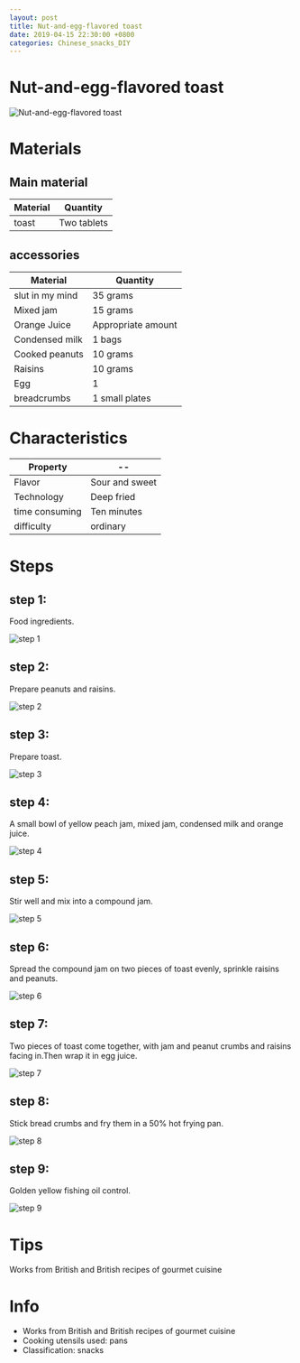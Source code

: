 ```yaml
---
layout: post
title: Nut-and-egg-flavored toast
date: 2019-04-15 22:30:00 +0800
categories: Chinese_snacks_DIY
---
```


# Nut-and-egg-flavored toast

![Nut-and-egg-flavored toast]({{site.baseurl}}/img/429806/429806.jpg)

# Materials


## Main material

Material|Quantity
--|--
toast|Two tablets

## accessories

Material|Quantity
--|--
slut in my mind|35 grams
Mixed jam|15 grams
Orange Juice|Appropriate amount
Condensed milk|1 bags
Cooked peanuts|10 grams
Raisins|10 grams
Egg|1
breadcrumbs|1 small plates

# Characteristics

Property|--
--|--
Flavor|Sour and sweet
Technology|Deep fried
time consuming|Ten minutes
difficulty|ordinary

# Steps

## step 1:

Food ingredients.

![step 1]({{site.baseurl}}/img/429806/1.jpg)

## step 2:

Prepare peanuts and raisins.

![step 2]({{site.baseurl}}/img/429806/2.jpg)

## step 3:

Prepare toast.

![step 3]({{site.baseurl}}/img/429806/3.jpg)

## step 4:

A small bowl of yellow peach jam, mixed jam, condensed milk and orange juice.

![step 4]({{site.baseurl}}/img/429806/4.jpg)

## step 5:

Stir well and mix into a compound jam.

![step 5]({{site.baseurl}}/img/429806/5.jpg)

## step 6:

Spread the compound jam on two pieces of toast evenly, sprinkle raisins and peanuts.

![step 6]({{site.baseurl}}/img/429806/6.jpg)

## step 7:

Two pieces of toast come together, with jam and peanut crumbs and raisins facing in.Then wrap it in egg juice.

![step 7]({{site.baseurl}}/img/429806/7.jpg)

## step 8:

Stick bread crumbs and fry them in a 50% hot frying pan.

![step 8]({{site.baseurl}}/img/429806/8.jpg)

## step 9:

Golden yellow fishing oil control.

![step 9]({{site.baseurl}}/img/429806/9.jpg)

# Tips

Works from British and British recipes of gourmet cuisine

# Info

- Works from British and British recipes of gourmet cuisine
- Cooking utensils used: pans
- Classification: snacks